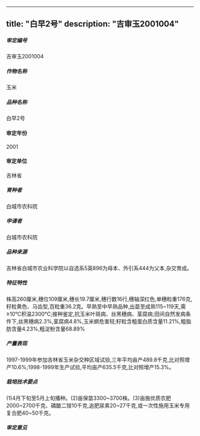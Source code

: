 
---
title: "白早2号"
description: "吉审玉2001004"
---
##### 审定编号 
吉审玉2001004

##### 作物名称
玉米

##### 品种名称
白早2号

#### 审定年份
2001	

#### 审定单位
吉林省

##### 育种者
白城市农科院

##### 申请者
白城市农科院

##### 品种来源
吉林省白城市农业科学院以自选系5英896为母本、外引系444为父本,杂交育成。

##### 特征特性
株高260厘米,穗位109厘米,穗长19.7厘米,穗行数16行,穗轴深红色,单穗粒重176克,籽粒黄色、马齿型,百粒重36.2克。早熟至中早熟品种,出苗至成熟115~119天,需≥10℃积温2300℃;接种鉴定,抗玉米叶斑病、丝黑穗病、茎腐病;田间自然发病条件下,丝黑穗病2.3%,茎腐病4.8%,玉米螟危害轻;籽粒含粗蛋白质含量11.21%,粗脂肪含量4.23%,粗淀粉含量68.89%

##### 产量表现
1997-1999年参加吉林省玉米杂交种区域试验,三年平均亩产489.8千克,比对照增产10.6%;1998-1999年生产试验,平均亩产635.5千克,比对照增产15.3%。

##### 栽培技术要点
(1)4月下旬至5月上旬播种。(2)亩保苗3300~3700株。(3)亩施优质农肥2000~2700千克、磷酸二铵10千克,追肥尿素20~27千克,或一次性施用玉米专用复合肥40~50千克。

##### 审定意见



